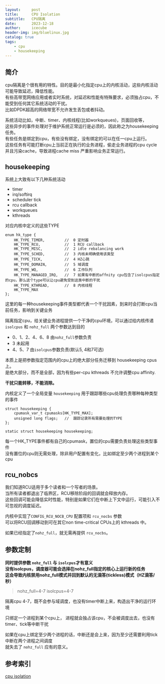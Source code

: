 ```yaml
---
layout:     post
title:      CPU Isolation
subtitle:   CPU隔离
date:       2023-12-18
author:     icecube
header-img: img/bluelinux.jpg
catalog: true
tags:
    - cpu
    - housekeeping
---
```

## 简介
cpu隔离是个很有用的特性。目的是最小化指定cpu上的内核活动，这些内核活动可能导致延迟，降低性能。    
有些高带宽网络应用或者实时系统，对延迟和性能有特殊要求，必须独占cpu，不能受到任何其它系统活动的干扰。  
比如DPDK超高的网络带宽不允许发生丢包或者抖动。

系统活动比如，中断、timer、内核线程(比如workqueues)，页面回收等，  
这些异步的事件处理对于维护系统正常运行是必须的，因此称之为housekeeping任务。  
有些任务是绑定到cpu，有些没有绑定，没有绑定的可以在任一cpu上运行。  
这些任务有可能打断cpu上当前正在执行的业务进程，偷走业务进程的cpu cycle并且污染cache，导致进程cache miss
严重影响业务正常运行。

## housekeeping
系统上大致有以下几种系统活动
* timer
* irq/softirq
* scheduler tick
* rcu callback
* workqueues
* kthreads

对应内核中定义的这些TYPE
```
enum hk_type {
	HK_TYPE_TIMER,         //  0 定时器
	HK_TYPE_RCU,           //  1 RCU callback
	HK_TYPE_MISC,          //  2 idle rebalancing work
	HK_TYPE_SCHED,         //  3 内核未明确使用该类型
	HK_TYPE_TICK,          //  4 HZ心跳
	HK_TYPE_DOMAIN,        //  5 域调度
	HK_TYPE_WQ,            //  6 工作队列
	HK_TYPE_MANAGED_IRQ,   //  7 如果有中断的affnity cpu包含了isolcpus指定的cpu，那么这个type可以让cpu避免受到这类中断的干扰
	HK_TYPE_KTHREAD,       //  8 内核线程
	HK_TYPE_MAX
};
```
这里的每一种housekeeping事件类型都代表一个干扰因素，到来时会打断cpu当前任务，影响到关键业务

隔离指定cpu，给关键业务进程提供一个干净的cpu环境，可以通过给内核传递 `isolcpus` 和 `nohz_full` 两个参数达到目的  

- 0、1、2、4、6、8   由`nohz_full`参数负责
- 3   未起用
- 4、5、7 由`isolcpus`参数负责(默认5, 4和7可选)

本质上是把参数指定范围内的cpu上的绝大部分任务迁移到 housekeeping cpus 上。    
是绝大部分，而不是全部，因为有些per-cpu kthreads 不允许调整cpu affinity.  

**干扰只能转移，不能消除。**  

内核定义了一个全局变量 `housekeeping` 用于跟踪哪些cpu处理负责哪种每种类型的事件
```
struct housekeeping {
	cpumask_var_t cpumasks[HK_TYPE_MAX];
	unsigned long flags;   //  跟踪记录所有需要处理的TYPE
};

static struct housekeeping housekeeping;
```
每一个HK_TYPE事件都有自己的cpumask，置位的cpu需要负责处理这些类型事件  
没有置位的cpu则无需处理，除非用户配置有变化，比如绑定至少两个进程到某个cpu

## rcu_nobcs
我们知道RCU适用于多个读者和一个写者的场景。  
当所有读者都退出了临界区，RCU移除阶段的回调就会释放内存。  
这些回调可能会降低实时性能，特别是如果它们在中断上下文中运行，可能引入不可忽视的调度延迟。  

内核中实现了`CONFIG_RCU_NOCB_CPU` 配置项和 `rcu_nocbs` 参数  
可以将RCU回调移动到可在其它non time-critical CPUs上的 kthreads 中。

如果已经指定了`nohz_full`，就无需再提供 `rcu_nocbs`。

## 参数定制

**同时提供参数 `nohz_full` 与 `isolcpus`才有意义**  
**没有isolcpus，调度器可能会选择在nohz_full指定的核心上运行新的任务**  
**这会导致内核禁用nohz_full模式并回到默认的无滴答(tickless)模式（HZ滴答/秒）**


> nohz_full=4-7 isolcpus=4-7   

隔离cpu 4-7，既不会参与域调度，也没有timer中断上来，构造出干净的运行环境  

只绑定一个进程到某个cpu上， 进程就会独占该cpu，不会被调度出去，也没有timer、tick等中断干扰  

如果在cpu上绑定至少两个进程的话，中断还是会上来，因为至少还需要利用tick中断在两个进程之间调度  
就失去了 `nohz_full` 应有的意义。



## 参考索引
[cpu isolation](https://www.suse.com/c/cpu-isolation-introduction-part-1/)

